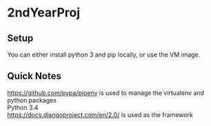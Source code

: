 # 2ndYearProj

## Setup
You can either install python 3 and pip locally, or use the VM image.


## Quick Notes
https://github.com/pypa/pipenv is used to manage the virtualenv and python packages  
Python 3.4  
https://docs.djangoproject.com/en/2.0/ is used as the framework  
